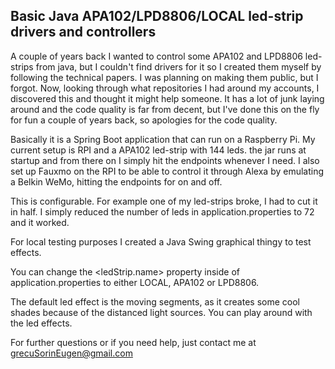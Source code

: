 ## Basic Java APA102/LPD8806/LOCAL led-strip drivers and controllers

A couple of years back I wanted to control some APA102 and LPD8806 led-strips from java, but I couldn't find drivers for it so I created them myself by following the technical papers.
I was planning on making them public, but I forgot. Now, looking through what repositories I had around my accounts, I discovered this and thought it might help someone.
It has a lot of junk laying around and the code quality is far from decent, but I've done this on the fly  for fun a couple of years back, so apologies for the code quality.


Basically it is a Spring Boot application that can run on a Raspberry Pi.
My current setup is RPI and a APA102 led-strip with 144 leds. the jar runs at startup and from there on I simply hit the endpoints whenever I need.
I also set up Fauxmo on the RPI to be able to control it through Alexa by emulating a Belkin WeMo, hitting the endpoints for on and off.

This is configurable. For example one of my led-strips broke, I had to cut it in half. I simply reduced the number of leds in application.properties to 72 and it worked.

For local testing purposes I created a Java Swing graphical thingy to test effects.

You can change the <ledStrip.name> property inside of application.properties to either LOCAL, APA102 or LPD8806.

The default led effect is the moving segments, as it creates some cool shades because of the distanced light sources.
You can play around with the led effects.

For further questions or if you need help, just contact me at grecuSorinEugen@gmail.com

  
